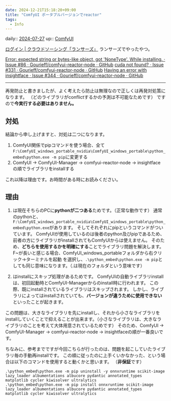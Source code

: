 ```yaml
---
date: 2024-12-21T15:18:20+09:00
title: "ComfyUI ポータブルバージョンでreactor"
tags:
  - Info
---
```


daily:: [2024-07-27](/Daily_Note/2024-07-27.md)
up:: [ComfyUI](../Bar/App/ComfyUI.md)

[ログイン | クラウドソーシング「ランサーズ」](https://www.lancers.jp/project_board/86514?ref=finish)
ランサーズでやったやつ。

[Error: expected string or bytes-like object, got 'NoneType'. While installing. · Issue #86 · Gourieff/comfyui-reactor-node · GitHub](https://github.com/Gourieff/comfyui-reactor-node/issues/86)
[cuda not found?  · Issue #331 · Gourieff/comfyui-reactor-node · GitHub](https://github.com/Gourieff/comfyui-reactor-node/issues/331)
[Having an error with insightface · Issue #344 · Gourieff/comfyui-reactor-node · GitHub](https://github.com/Gourieff/comfyui-reactor-node/issues/344)

---

再発防止と書きましたが、よく考えたら防止は無理なので正しくは再発対処策になります。
（どのライブラリがconflictするかの予測は不可能なためです）
ですので**今実行する必要はありません。**

## 対処
結論から申し上げますと、対処は二つになります。

1. ComfyUI関係でpipコマンドを使う場合、全て`F:\ComfyUI_windows_portable_nvidia\ComfyUI_windows_portable\python_embed\python.exe -m pip`に変更する
2. ComfyUI → ComfyUI-Manager → comfyui-reactor-node → insightface の順でライブラリをinstallする

これ以降は理由です。お時間がある時にお読みください。

## 理由
1. は現在そちらのPCに**pythonが二つある**ためです。（正常な動作です）
通常のpythonと、`F:\ComfyUI_windows_portable_nvidia\ComfyUI_windows_portable\python_embed\python.exe`があります。
そしてそれぞれにpipというコマンドがついています。
ComfyUIが使用しているのは後者のpython及びpipであるため、前者の方にライブラリがinstallされてもComfyUIからは使えません。
そのため、**どちらを使用するかを明確にする**ことでライブラリ問題を解決します。
F~が長いと感じる場合、ComfyUI_windows_portableフォルダから右クリック→ターミナルを起動 を選択し、`.\python_embed\python.exe -m pip`としても同じ意味になります。（.は現在のフォルダという意味です）

2. はinstallにスキップ処理があるためです。
ComfyUIの自動ライブラリinstallは、初回起動時とComfyUI-Managerからのinstall時に行われます。
この際、既にinstallされているライブラリはスキップされます。
しかし、ライブラリによってはinstallされていても、**バージョンが違うために使用できない**といったことが起きます。

この問題は、大きなライブラリを先にinstallし、それから小さなライブラリをinstallしていくことで抑えることが出来ます。（小さなライブラリは、大きなライブラリのことを考えて大体用意されているためです）
そのため、ComfyUI → ComfyUI-Manager → comfyui-reactor-node → insightfaceの順が一番良いです。

ちなみに、参考までですが今回こちらが行ったのは、問題を起こしていたライブラリ毎の手動再installです。
この順に従ったのに上手くいかなかった、という場合は以下のコマンドを使用すると動くかと思います。
（**非保証**です）
```
.\python_embed\python.exe -m pip uninstall -y onnxruntime scikit-image lazy_loader albumentations albucore pydantic annotated_types matplotlib cycler kiwisolver ultralytics
.\python_embed\python.exe -m pip install onnxruntime scikit-image lazy_loader albumentations albucore pydantic annotated_types matplotlib cycler kiwisolver ultralytics
```